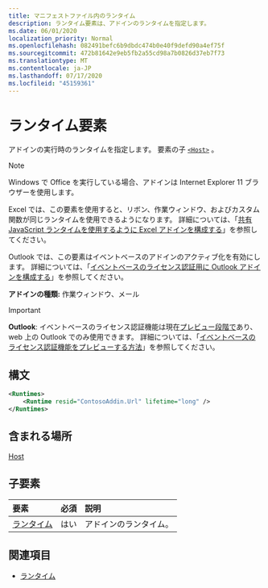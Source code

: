 ```yaml
---
title: マニフェストファイル内のランタイム
description: ランタイム要素は、アドインのランタイムを指定します。
ms.date: 06/01/2020
localization_priority: Normal
ms.openlocfilehash: 082491befc6b9dbdc474b0e40f9defd90a4ef75f
ms.sourcegitcommit: 472b81642e9eb5fb2a55cd98a7b0826d37eb7f73
ms.translationtype: MT
ms.contentlocale: ja-JP
ms.lasthandoff: 07/17/2020
ms.locfileid: "45159361"
---
```

# <a name="runtimes-element"></a>ランタイム要素

アドインの実行時のランタイムを指定します。 要素の子 [`<Host>`](host.md) 。

> [!NOTE]
> Windows で Office を実行している場合、アドインは Internet Explorer 11 ブラウザーを使用します。

Excel では、この要素を使用すると、リボン、作業ウィンドウ、およびカスタム関数が同じランタイムを使用できるようになります。 詳細については、「[共有 JavaScript ランタイムを使用するように Excel アドインを構成する](../../excel/configure-your-add-in-to-use-a-shared-runtime.md)」を参照してください。

Outlook では、この要素はイベントベースのアドインのアクティブ化を有効にします。 詳細については、「[イベントベースのライセンス認証用に Outlook アドインを構成する](../../outlook/autolaunch.md)」を参照してください。

**アドインの種類:** 作業ウィンドウ、メール

> [!IMPORTANT]
> **Outlook**: イベントベースのライセンス認証機能は現在[プレビュー段階で](../../reference/objectmodel/preview-requirement-set/outlook-requirement-set-preview.md)あり、web 上の Outlook でのみ使用できます。 詳細については、「[イベントベースのライセンス認証機能をプレビューする方法](../../outlook/autolaunch.md#how-to-preview-the-event-based-activation-feature)」を参照してください。

## <a name="syntax"></a>構文

```XML
<Runtimes>
    <Runtime resid="ContosoAddin.Url" lifetime="long" />
</Runtimes>
```

## <a name="contained-in"></a>含まれる場所

[Host](host.md)

## <a name="child-elements"></a>子要素

|  要素 |  必須  |  説明  |
|:-----|:-----|:-----|
| [ランタイム](runtime.md) | はい |  アドインのランタイム。 |

## <a name="see-also"></a>関連項目

- [ランタイム](runtime.md)
